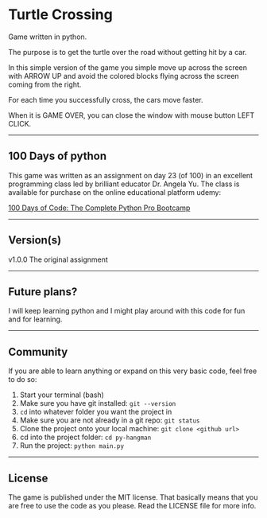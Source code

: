 # Turtle Crossing
Game written in python. 

The purpose is to get the turtle over the road without getting hit by a car.

In this simple version of the game you simple move up across the screen with ARROW UP and avoid the colored blocks flying across the screen coming from the right.

For each time you successfully cross, the cars move faster.

When it is GAME OVER, you can close the window with mouse button LEFT CLICK.

---

## 100 Days of python
This game was written as an assignment on day 23 (of 100) in an excellent programming class led by brilliant educator Dr. Angela Yu.
The class is available for purchase on the online educational platform udemy:

[100 Days of Code: The Complete Python Pro Bootcamp](https://www.udemy.com/course/100-days-of-code/)

---

## Version(s)
v1.0.0 The original assignment

----

## Future plans?
I will keep learning python and I might play around with this code for fun and for learning.

---

## Community
If you are able to learn anything or expand on this very basic code, feel free to do so:

1. Start your terminal (bash)
2. Make sure you have git installed: `git --version`
3. `cd` into whatever folder you want the project in
4. Make sure you are not already in a git repo: `git status`
5. Clone the project onto your local machine: `git clone <github url>`
6. cd into the project folder: `cd py-hangman`
7. Run the project: `python main.py`

---

## License
The game is published under the MIT license. That basically means that you are free to use the code as you please. Read the LICENSE file for more info.